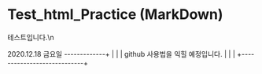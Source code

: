 # Test_html_Practice (MarkDown)
테스트입니다.\n

2020.12.18 금요일 -------------+
|                            |
| github 사용법을 익힐 예정입니다. |
|                            |
+----------------------------+